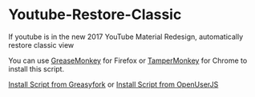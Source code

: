# Youtube-Restore-Classic
If youtube is in the new 2017 YouTube Material Redesign, automatically restore classic view

You can use [GreaseMonkey](https://addons.mozilla.org/nl/firefox/addon/greasemonkey/) for Firefox 
or [TamperMonkey](https://chrome.google.com/webstore/detail/tampermonkey/dhdgffkkebhmkfjojejmpbldmpobfkfo) for Chrome to install this script.

[Install Script from Greasyfork](https://greasyfork.org/en/scripts/34818-youtube-restore-classic) or
[Install Script from OpenUserJS](https://openuserjs.org/scripts/Cpt_mathix/Youtube_-_Restore_Classic)

